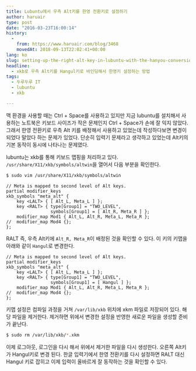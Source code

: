 ```yaml
---
title: Lubuntu에서 우측 Alt키를 한영 전환키로 설정하기
author: haruair
type: post
date: "2016-03-23T16:00:14"
history:
  - 
    from: https://www.haruair.com/blog/3468
    movedAt: 2018-09-13T22:02:41+00:00
lang: ko
slug: setting-up-the-right-alt-key-in-lubuntu-with-the-hanyou-conversion-key
headline:
  - xkb로 우측 Alt키를 Hangul키로 바인딩해서 한영키 설정하는 방법
tags:
  - 두루두루 IT
  - lubuntu
  - xkb

---
```

맥 환경을 사용할 때는 Ctrl + Space를 사용하고 있지만 지금 lubuntu를 설치해서 사용하는 노트북은 키보드 사이즈가 작은 문제인지 Ctrl + Space가 손에 잘 익지 않았다. 그래서 한영 전환키로 우측 Alt 키를 배정해서 사용하고 있었는데 작성하다보면 변경이 되었다 말았다 하는 문제가 있었다. 단순히 입력기 문제라고 생각하고 있었는데 Alt키의 기본 동작이 동시에 나타나는 문제였다.

lubuntu는 xkb를 통해 키보드 맵핑을 처리하고 있다. `/usr/share/X11/xkb/symbols/altwin`을 열어서 다음 부분을 확인한다.

```bash
$ sudo vim /usr/share/X11/xkb/symbols/altwin
```

    // Meta is mapped to second level of Alt keys.
    partial modifier_keys
    xkb_symbols "meta_alt" {
        key <LALT> { [ Alt_L, Meta_L ] };
        key <RALT> { type[Group1] = "TWO_LEVEL",
                     symbols[Group1] = [ Alt_R, Meta_R ] };
        modifier_map Mod1 { Alt_L, Alt_R, Meta_L, Meta_R };
    //  modifier_map Mod4 {};
    };
    
    

RALT 즉, 우측 Alt키에 `Alt_R, Meta_R`이 배정된 것을 확인할 수 있다. 이 키의 키맵을 아래와 같이 `Hangul`로 변경한다.

    // Meta is mapped to second level of Alt keys.
    partial modifier_keys
    xkb_symbols "meta_alt" {
        key <LALT> { [ Alt_L, Meta_L ] };
        key <RALT> { type[Group1] = "TWO_LEVEL",
                     symbols[Group1] = [ Hangul ] };
        modifier_map Mod1 { Alt_L, Alt_R, Meta_L, Meta_R };
    //  modifier_map Mod4 {};
    };
    

키맵 설정은 컴파일 과정을 거쳐 `/var/lib/xkb` 위치에 xkm 파일로 저장되어 있다. 해당 파일을 제거한다. 제거하면 위에서 변경한 설정을 반영한 새로운 파일을 생성할 준비가 끝난다.

```bash
$ sudo rm /var/lib/xkb/*.xkm
```

이제 로그아웃, 로그인을 다시 해서 위에서 제거한 파일을 다시 생성한다. 오른쪽 Alt키가 Hangul키로 변경 된다. 한글 입력기에서 한영 전환키를 다시 설정하면 RALT 대신 Hangul 키로 잡히고 이제 입력이 올바르게 잘 동작하는 것을 확인할 수 있다.